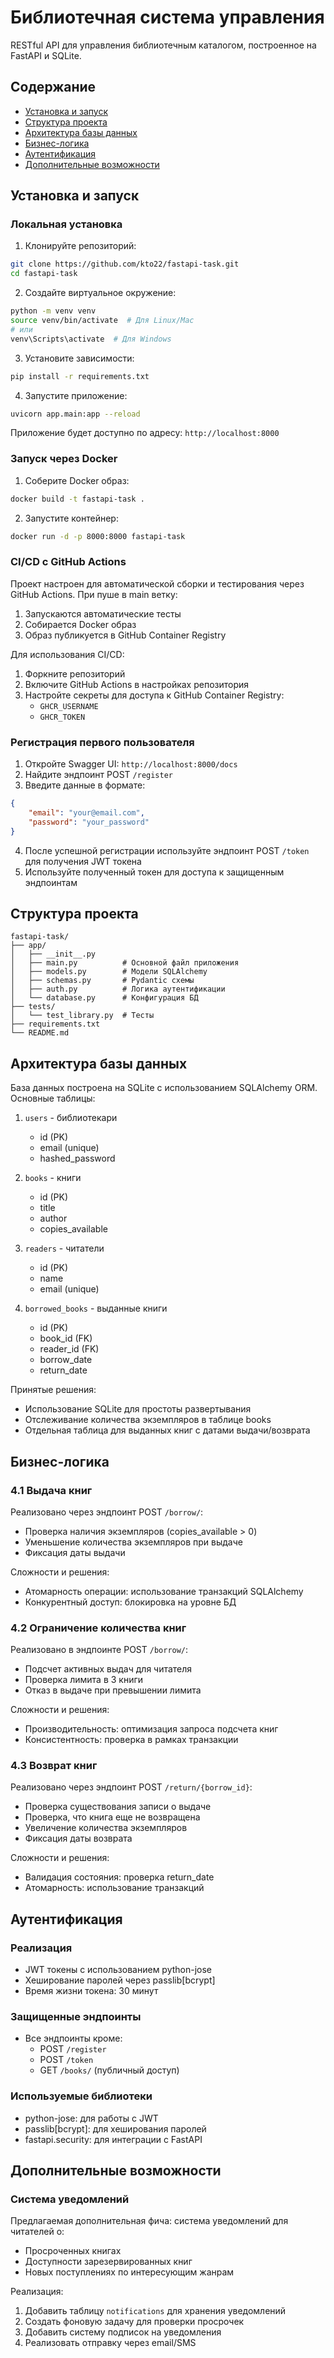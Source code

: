 # Библиотечная система управления

RESTful API для управления библиотечным каталогом, построенное на FastAPI и SQLite.

## Содержание
- [Установка и запуск](#установка-и-запуск)
- [Структура проекта](#структура-проекта)
- [Архитектура базы данных](#архитектура-базы-данных)
- [Бизнес-логика](#бизнес-логика)
- [Аутентификация](#аутентификация)
- [Дополнительные возможности](#дополнительные-возможности)

## Установка и запуск

### Локальная установка

1. Клонируйте репозиторий:
```bash
git clone https://github.com/kto22/fastapi-task.git
cd fastapi-task
```

2. Создайте виртуальное окружение:
```bash
python -m venv venv
source venv/bin/activate  # Для Linux/Mac
# или
venv\Scripts\activate  # Для Windows
```

3. Установите зависимости:
```bash
pip install -r requirements.txt
```

4. Запустите приложение:
```bash
uvicorn app.main:app --reload
```

Приложение будет доступно по адресу: `http://localhost:8000`

### Запуск через Docker

1. Соберите Docker образ:
```bash
docker build -t fastapi-task .
```

2. Запустите контейнер:
```bash
docker run -d -p 8000:8000 fastapi-task
```

### CI/CD с GitHub Actions

Проект настроен для автоматической сборки и тестирования через GitHub Actions. При пуше в main ветку:

1. Запускаются автоматические тесты
2. Собирается Docker образ
3. Образ публикуется в GitHub Container Registry

Для использования CI/CD:

1. Форкните репозиторий
2. Включите GitHub Actions в настройках репозитория
3. Настройте секреты для доступа к GitHub Container Registry:
   - `GHCR_USERNAME`
   - `GHCR_TOKEN`

### Регистрация первого пользователя

1. Откройте Swagger UI: `http://localhost:8000/docs`
2. Найдите эндпоинт POST `/register`
3. Введите данные в формате:
```json
{
    "email": "your@email.com",
    "password": "your_password"
}
```
4. После успешной регистрации используйте эндпоинт POST `/token` для получения JWT токена
5. Используйте полученный токен для доступа к защищенным эндпоинтам

## Структура проекта

```
fastapi-task/
├── app/
│   ├── __init__.py
│   ├── main.py          # Основной файл приложения
│   ├── models.py        # Модели SQLAlchemy
│   ├── schemas.py       # Pydantic схемы
│   ├── auth.py          # Логика аутентификации
│   └── database.py      # Конфигурация БД
├── tests/
│   └── test_library.py  # Тесты
├── requirements.txt
└── README.md
```

## Архитектура базы данных

База данных построена на SQLite с использованием SQLAlchemy ORM. Основные таблицы:

1. `users` - библиотекари
   - id (PK)
   - email (unique)
   - hashed_password

2. `books` - книги
   - id (PK)
   - title
   - author
   - copies_available

3. `readers` - читатели
   - id (PK)
   - name
   - email (unique)

4. `borrowed_books` - выданные книги
   - id (PK)
   - book_id (FK)
   - reader_id (FK)
   - borrow_date
   - return_date

Принятые решения:
- Использование SQLite для простоты развертывания
- Отслеживание количества экземпляров в таблице books
- Отдельная таблица для выданных книг с датами выдачи/возврата

## Бизнес-логика

### 4.1 Выдача книг
Реализовано через эндпоинт POST `/borrow/`:
- Проверка наличия экземпляров (copies_available > 0)
- Уменьшение количества экземпляров при выдаче
- Фиксация даты выдачи

Сложности и решения:
- Атомарность операции: использование транзакций SQLAlchemy
- Конкурентный доступ: блокировка на уровне БД

### 4.2 Ограничение количества книг
Реализовано в эндпоинте POST `/borrow/`:
- Подсчет активных выдач для читателя
- Проверка лимита в 3 книги
- Отказ в выдаче при превышении лимита

Сложности и решения:
- Производительность: оптимизация запроса подсчета книг
- Консистентность: проверка в рамках транзакции

### 4.3 Возврат книг
Реализовано через эндпоинт POST `/return/{borrow_id}`:
- Проверка существования записи о выдаче
- Проверка, что книга еще не возвращена
- Увеличение количества экземпляров
- Фиксация даты возврата

Сложности и решения:
- Валидация состояния: проверка return_date
- Атомарность: использование транзакций

## Аутентификация

### Реализация
- JWT токены с использованием python-jose
- Хеширование паролей через passlib[bcrypt]
- Время жизни токена: 30 минут

### Защищенные эндпоинты
- Все эндпоинты кроме:
  - POST `/register`
  - POST `/token`
  - GET `/books/` (публичный доступ)

### Используемые библиотеки
- python-jose: для работы с JWT
- passlib[bcrypt]: для хеширования паролей
- fastapi.security: для интеграции с FastAPI

## Дополнительные возможности

### Система уведомлений
Предлагаемая дополнительная фича: система уведомлений для читателей о:
- Просроченных книгах
- Доступности зарезервированных книг
- Новых поступлениях по интересующим жанрам

Реализация:
1. Добавить таблицу `notifications` для хранения уведомлений
2. Создать фоновую задачу для проверки просрочек
3. Добавить систему подписок на уведомления
4. Реализовать отправку через email/SMS

